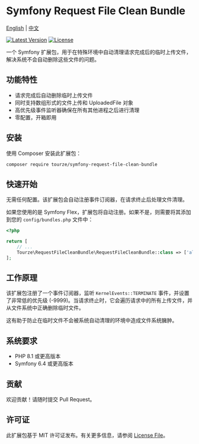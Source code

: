 # Symfony Request File Clean Bundle

[English](README.md) | [中文](README.zh-CN.md)

[![Latest Version](https://img.shields.io/packagist/v/tourze/symfony-request-file-clean-bundle.svg?style=flat-square)](https://packagist.org/packages/tourze/symfony-request-file-clean-bundle)
[![License](https://img.shields.io/github/license/tourze/symfony-request-file-clean-bundle.svg?style=flat-square)](https://packagist.org/packages/tourze/symfony-request-file-clean-bundle)

一个 Symfony 扩展包，用于在特殊环境中自动清理请求完成后的临时上传文件，解决系统不会自动删除这些文件的问题。

## 功能特性

- 请求完成后自动删除临时上传文件
- 同时支持数组形式的文件上传和 UploadedFile 对象
- 高优先级事件监听器确保在所有其他进程之后进行清理
- 零配置，开箱即用

## 安装

使用 Composer 安装此扩展包：

```bash
composer require tourze/symfony-request-file-clean-bundle
```

## 快速开始

无需任何配置。该扩展包会自动注册事件订阅器，在请求终止后处理文件清理。

如果您使用的是 Symfony Flex，扩展包将自动注册。如果不是，则需要将其添加到您的 `config/bundles.php` 文件中：

```php
<?php

return [
    // ...
    Tourze\RequestFileCleanBundle\RequestFileCleanBundle::class => ['all' => true],
];
```

## 工作原理

该扩展包注册了一个事件订阅器，监听 `KernelEvents::TERMINATE` 事件，并设置了非常低的优先级 (-9999)。当请求终止时，它会遍历请求中的所有上传文件，并从文件系统中正确删除临时文件。

这有助于防止在临时文件不会被系统自动清理的环境中造成文件系统臃肿。

## 系统要求

- PHP 8.1 或更高版本
- Symfony 6.4 或更高版本

## 贡献

欢迎贡献！请随时提交 Pull Request。

## 许可证

此扩展包基于 MIT 许可证发布。有关更多信息，请参阅 [License File](LICENSE)。
